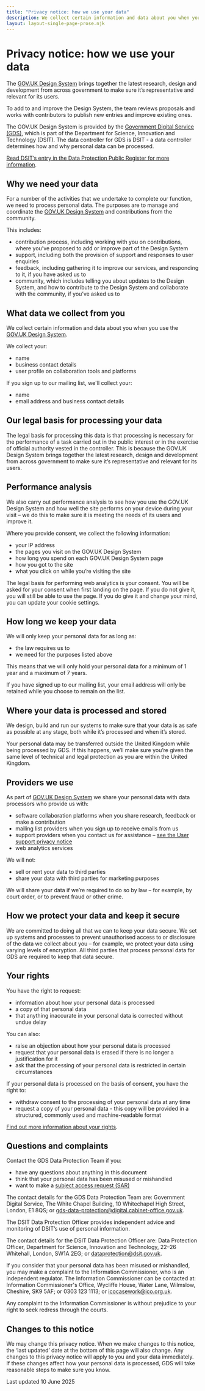 ```yaml
---
title: "Privacy notice: how we use your data"
description: We collect certain information and data about you when you use the GOV.UK Design System
layout: layout-single-page-prose.njk
---
```


# Privacy notice: how we use your data

The [GOV.UK Design System](/) brings together the latest research, design and development from across government to make sure it’s representative and relevant for its users.

To add to and improve the Design System, the team reviews proposals and works with contributors to publish new entries and improve existing ones.

The GOV.UK Design System is provided by the [Government Digital Service (GDS)](https://www.gov.uk/government/organisations/government-digital-service/about), which is part of the Department for Science, Innovation and Technology (DSIT). The data controller for GDS is DSIT - a data controller determines how and why personal data can be processed.

[Read DSIT’s entry in the Data Protection Public Register for more information](https://ico.org.uk/ESDWebPages/Entry/ZB546218).

## Why we need your data

For a number of the activities that we undertake to complete our function, we need to process personal data. The purposes are to manage and coordinate the [GOV.UK Design System](/) and contributions from the community.

This includes:

- contribution process, including working with you on contributions, where you’ve proposed to add or improve part of the Design System
- support, including both the provision of support and responses to user enquiries
- feedback, including gathering it to improve our services, and responding to it, if you have asked us to
- community, which includes telling you about updates to the Design System, and how to contribute to the Design System and collaborate with the community, if you’ve asked us to

## What data we collect from you

We collect certain information and data about you when you use the [GOV.UK Design System](/).

We collect your:

- name
- business contact details
- user profile on collaboration tools and platforms

If you sign up to our mailing list, we'll collect your:

- name
- email address and business contact details

## Our legal basis for processing your data

The legal basis for processing this data is that processing is necessary for the performance of a task carried out in the public interest or in the exercise of official authority vested in the controller. This is because the GOV.UK Design System brings together the latest research, design and development from across government to make sure it’s representative and relevant for its users.

## Performance analysis

We also carry out performance analysis to see how you use the GOV.UK Design System and how well the site performs on your device during your visit – we do this to make sure it is meeting the needs of its users and improve it.

Where you provide consent, we collect the following information:

- your IP address
- the pages you visit on the GOV.UK Design System
- how long you spend on each GOV.UK Design System page
- how you got to the site
- what you click on while you’re visiting the site

The legal basis for performing web analytics is your consent. You will be asked for your consent when first landing on the page. If you do not give it, you will still be able to use the page. If you do give it and change your mind, you can update your cookie settings.

## How long we keep your data

We will only keep your personal data for as long as:

- the law requires us to
- we need for the purposes listed above

This means that we will only hold your personal data for a minimum of 1 year and a maximum of 7 years.

If you have signed up to our mailing list, your email address will only be retained while you choose to remain on the list.

## Where your data is processed and stored

We design, build and run our systems to make sure that your data is as safe as possible at any stage, both while it’s processed and when it’s stored.

Your personal data may be transferred outside the United Kingdom while being processed by GDS. If this happens, we’ll make sure you’re given the same level of technical and legal protection as you are within the United Kingdom.

## Providers we use

As part of [GOV.UK Design System](/) we share your personal data with data processors who provide us with:

- software collaboration platforms when you share research, feedback or make a contribution
- mailing list providers when you sign up to receive emails from us
- support providers when you contact us for assistance – [see the User support privacy notice](https://www.gov.uk/government/publications/government-digital-service-user-support-privacy-notice/user-support-privacy-notice)
- web analytics services

We will not:

- sell or rent your data to third parties
- share your data with third parties for marketing purposes

We will share your data if we’re required to do so by law – for example, by court order, or to prevent fraud or other crime.

## How we protect your data and keep it secure

We are committed to doing all that we can to keep your data secure. We set up systems and processes to prevent unauthorised access to or disclosure of the data we collect about you – for example, we protect your data using varying levels of encryption. All third parties that process personal data for GDS are required to keep that data secure.

## Your rights

You have the right to request:

- information about how your personal data is processed
- a copy of that personal data
- that anything inaccurate in your personal data is corrected without undue delay

You can also:

- raise an objection about how your personal data is processed
- request that your personal data is erased if there is no longer a justification for it
- ask that the processing of your personal data is restricted in certain circumstances

If your personal data is processed on the basis of consent, you have the right to:

- withdraw consent to the processing of your personal data at any time
- request a copy of your personal data - this copy will be provided in a structured, commonly used and machine-readable format

[Find out more information about your rights](https://ico.org.uk/for-the-public/).

## Questions and complaints

Contact the GDS Data Protection Team if you:

- have any questions about anything in this document
- think that your personal data has been misused or mishandled
- want to make a [subject access request (SAR)](https://ico.org.uk/for-the-public/official-information/)

The contact details for the GDS Data Protection Team are: Government Digital Service, The White Chapel Building, 10 Whitechapel High Street, London, E1 8QS; or [gds-data-protection@digital.cabinet-office.gov.uk](mailto:gds-data-protection@digital.cabinet-office.gov.uk).

The DSIT Data Protection Officer provides independent advice and monitoring of DSIT’s use of personal information.

The contact details for the DSIT Data Protection Officer are: Data Protection Officer, Department for Science, Innovation and Technology, 22–26 Whitehall, London, SW1A 2EG; or [dataprotection@dsit.gov.uk](mailto:dataprotection@dsit.gov.uk).

If you consider that your personal data has been misused or mishandled, you may make a complaint to the Information Commissioner, who is an independent regulator. The Information Commissioner can be contacted at: Information Commissioner's Office, Wycliffe House, Water Lane, Wilmslow, Cheshire, SK9 5AF; or 0303 123 1113; or [icocasework@ico.org.uk](mailto:icocasework@ico.org.uk).

Any complaint to the Information Commissioner is without prejudice to your right to seek redress through the courts.

## Changes to this notice

We may change this privacy notice. When we make changes to this notice, the ‘last updated’ date at the bottom of this page will also change. Any changes to this privacy notice will apply to you and your data immediately. If these changes affect how your personal data is processed, GDS will take reasonable steps to make sure you know.

<p class="govuk-body govuk-!-font-size-16">Last updated 10 June 2025</p>

